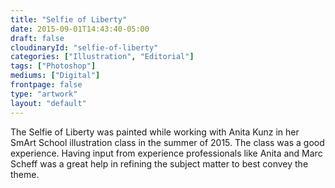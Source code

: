 ```yaml
---
title: "Selfie of Liberty"
date: 2015-09-01T14:43:40-05:00
draft: false
cloudinaryId: "selfie-of-liberty"
categories: ["Illustration", "Editorial"]
tags: ["Photoshop"]
mediums: ["Digital"]
frontpage: false
type: "artwork"
layout: "default"
---
```

The Selfie of Liberty was painted while working with Anita Kunz in her SmArt School illustration class in the summer of 2015. The class was a good experience. Having input from experience professionals like Anita and Marc Scheff was a great help in refining the subject matter to best convey the theme.
